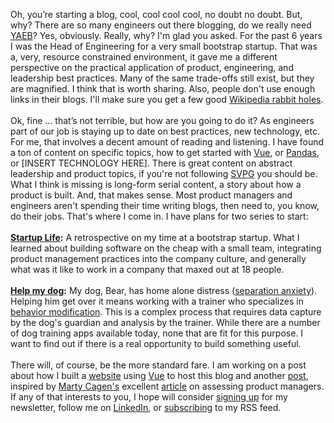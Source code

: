 Oh, you’re starting a blog, cool, cool cool cool, no doubt no doubt. But, why? There are so many engineers out there blogging, do we really need [YAEB](https://en.wikipedia.org/wiki/Yet_another)? Yes, obviously. Really, why? I'm glad you asked. For the past 6 years I was the Head of Engineering for a very small bootstrap startup. That was a, very, resource constrained environment, it gave me a different perspective on the practical application of product, engineering, and leadership best practices. Many of the same trade-offs still exist, but they are magnified. I think that is worth sharing. Also, people don't use enough links in their blogs. I'll make sure you get a few good [Wikipedia rabbit holes](https://en.wikipedia.org/wiki/Wiki_rabbit_hole).\
\
Ok, fine ... that’s not terrible, but how are you going to do it? As engineers part of our job is staying up to date on best practices, new technology, etc. For me, that involves a decent amount of reading and listening. I have found a ton of content on specific topics, how to get started with [Vue](https://vuejs.org/), or [Pandas](https://pandas.pydata.org/), or [INSERT TECHNOLOGY HERE]. There is great content on abstract leadership and product topics, if you're not following [SVPG](https://www.svpg.com/) you should be. What I think is missing is long-form serial content, a story about how a product is built. And, that makes sense. Most product managers and engineers aren't spending their time writing blogs, then need to, you know, do their jobs. That's where I come in. I have plans for two series to start:\
\
**[Startup Life](/blog?series=startup%20life):** A retrospective on my time at a bootstrap startup. What I learned about building software on the cheap with a small team, integrating product management practices into the company culture, and generally what was it like to work in a company that maxed out at 18 people.\
\
**[Help my dog](/blog?series=help%20my%20dog):** My dog, Bear, has home alone distress ([separation anxiety](https://en.wikipedia.org/wiki/Separation_anxiety_in_dogs)). Helping him get over it means working with a trainer who specializes in [behavior modification](https://avsab.org/). This is a complex process that requires data capture by the dog's guardian and analysis by the trainer. While there are a number of dog training apps available today, none that are fit for this purpose. I want to find out if there is a real opportunity to build something useful.\
\
There will, of course, be the more standard fare. I am working on a post about how I built a [website](/blog/I%20need%20a%20website) using [Vue](https://vuejs.org/) to host this blog and another [post](/blog/Engineer%20Evaluations), inspired by [Marty Cagen's](https://www.svpg.com/team/marty-cagan/) excellent [article](https://www.svpg.com/coaching-tools-the-assessment/) on assessing product managers. If any of that interests to you, I hope will consider [signing up](/signup) for my newsletter, follow me on [LinkedIn](https://www.linkedin.com/in/nealsiebert/), or [subscribing](/feed.xml) to my RSS feed.